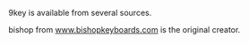 9key is available from several sources. 

bishop from www.bishopkeyboards.com is the original creator.
